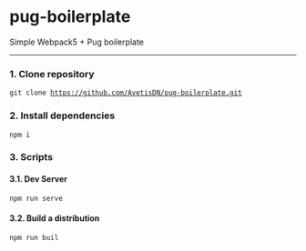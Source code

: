 # pug-boilerplate
Simple Webpack5 + Pug boilerplate

<hr/>

### 1. Clone repository
<code>git clone https://github.com/AvetisDN/pug-boilerplate.git
</code>
### 2. Install dependencies
<code>npm i</code>
### 3. Scripts
#### 3.1. Dev Server
<code>npm run serve</code>
#### 3.2. Build a distribution
<code>npm run buil</code>
 
 
